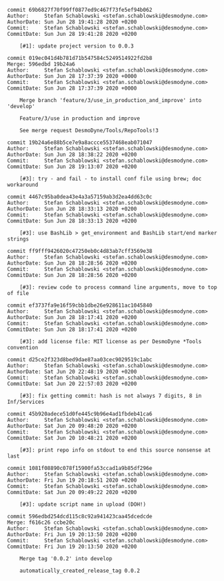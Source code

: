    commit 69b6827f70f99ff0877ed9c467f73fe5ef94b062
    Author:     Stefan Schablowski <stefan.schablowski@desmodyne.com>
    AuthorDate: Sun Jun 28 19:41:28 2020 +0200
    Commit:     Stefan Schablowski <stefan.schablowski@desmodyne.com>
    CommitDate: Sun Jun 28 19:41:28 2020 +0200
    
        [#1]: update project version to 0.0.3
    
    commit 019ec041d4b781d71b547584c5249514922fd2b8
    Merge: 596edbd 19b24a6
    Author:     Stefan Schablowski <stefan.schablowski@desmodyne.com>
    AuthorDate: Sun Jun 28 17:37:39 2020 +0000
    Commit:     Stefan Schablowski <stefan.schablowski@desmodyne.com>
    CommitDate: Sun Jun 28 17:37:39 2020 +0000
    
        Merge branch 'feature/3/use_in_production_and_improve' into 'develop'
        
        Feature/3/use in production and improve
        
        See merge request DesmoDyne/Tools/RepoTools!3
    
    commit 19b24a6e88b5ce7e9a8accce5537468eab071047
    Author:     Stefan Schablowski <stefan.schablowski@desmodyne.com>
    AuthorDate: Sun Jun 28 18:38:22 2020 +0200
    Commit:     Stefan Schablowski <stefan.schablowski@desmodyne.com>
    CommitDate: Sun Jun 28 19:13:07 2020 +0200
    
        [#3]: try - and fail - to install conf file using brew; doc workaround
    
    commit 4467c95ba0dea43e4a3a57159ab3d2ea4dd63c0c
    Author:     Stefan Schablowski <stefan.schablowski@desmodyne.com>
    AuthorDate: Sun Jun 28 18:33:13 2020 +0200
    Commit:     Stefan Schablowski <stefan.schablowski@desmodyne.com>
    CommitDate: Sun Jun 28 18:33:13 2020 +0200
    
        [#3]: use BashLib > get_environment and BashLib start/end marker strings
    
    commit ff9fff9426020c47250eb0c4d83ab7cff3569e38
    Author:     Stefan Schablowski <stefan.schablowski@desmodyne.com>
    AuthorDate: Sun Jun 28 18:28:56 2020 +0200
    Commit:     Stefan Schablowski <stefan.schablowski@desmodyne.com>
    CommitDate: Sun Jun 28 18:28:56 2020 +0200
    
        [#3]: review code to process command line arguments, move to top of file
    
    commit ef3737fa9e16f59cbb1dbe26e928611ac1045840
    Author:     Stefan Schablowski <stefan.schablowski@desmodyne.com>
    AuthorDate: Sun Jun 28 18:17:41 2020 +0200
    Commit:     Stefan Schablowski <stefan.schablowski@desmodyne.com>
    CommitDate: Sun Jun 28 18:17:41 2020 +0200
    
        [#3]: add license file: MIT license as per DesmoDyne *Tools convention
    
    commit d25ce2f323d8bed9dae87aa03cec9029519c1abc
    Author:     Stefan Schablowski <stefan.schablowski@desmodyne.com>
    AuthorDate: Sat Jun 20 22:48:19 2020 +0200
    Commit:     Stefan Schablowski <stefan.schablowski@desmodyne.com>
    CommitDate: Sat Jun 20 22:57:03 2020 +0200
    
        [#3]: fix getting commit: hash is not always 7 digits, 8 in Inf/Services
    
    commit 45b920adece51d0fe445c9b96e4ad1fbdeb41ca6
    Author:     Stefan Schablowski <stefan.schablowski@desmodyne.com>
    AuthorDate: Sat Jun 20 09:48:20 2020 +0200
    Commit:     Stefan Schablowski <stefan.schablowski@desmodyne.com>
    CommitDate: Sat Jun 20 10:48:21 2020 +0200
    
        [#3]: print repo info on stdout to end this source nonsense at last
    
    commit 1081f08890c078f15900fa53ccad1a9b85df296e
    Author:     Stefan Schablowski <stefan.schablowski@desmodyne.com>
    AuthorDate: Fri Jun 19 20:18:51 2020 +0200
    Commit:     Stefan Schablowski <stefan.schablowski@desmodyne.com>
    CommitDate: Sat Jun 20 09:49:22 2020 +0200
    
        [#3]: update script name in upload (DOH!)
    
    commit 596edbd254dcd115c8c92a941423caa45dcedcde
    Merge: f616c26 ccbe20c
    Author:     Stefan Schablowski <stefan.schablowski@desmodyne.com>
    AuthorDate: Fri Jun 19 20:13:50 2020 +0200
    Commit:     Stefan Schablowski <stefan.schablowski@desmodyne.com>
    CommitDate: Fri Jun 19 20:13:50 2020 +0200
    
        Merge tag '0.0.2' into develop
        
        automatically_created_release_tag 0.0.2
